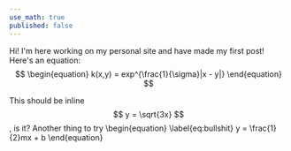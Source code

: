 ```yaml
---
use_math: true
published: false
---
```


Hi! I'm here working on my personal site and have made my first post!
Here's an equation:
$$ 
\begin{equation}
	k(x,y) = exp^{\frac{1}{\sigma}|x - y|} 
\end{equation}
$$

This should be inline $$ y = \sqrt{3x} $$, is it?
Another thing to try
\begin{equation} \label{eq:bullshit}
	y = \frac{1}{2}mx + b
\end{equation}
